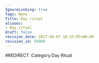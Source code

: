 ```yaml
---
IgnoreLinking: true
Tags: None
Title: Day ritual
aliases:
- Day_ritual
draft: false
revision_date: 2017-04-07 18:55:05+00:00
revision_id: 50980
---
```


#REDIRECT :Category:Day Ritual